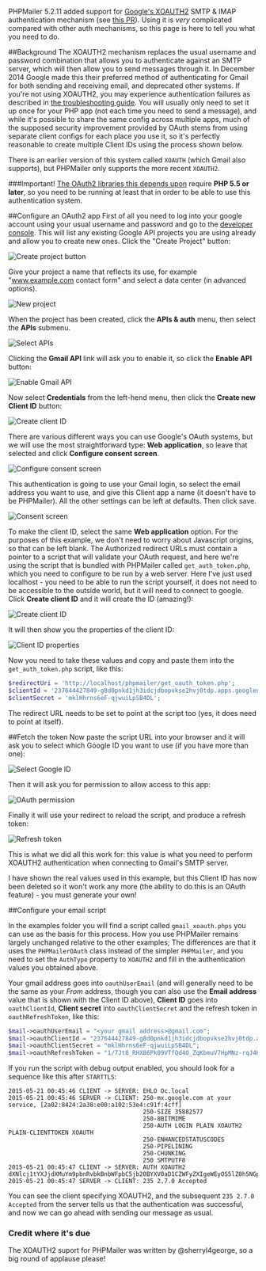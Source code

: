 PHPMailer 5.2.11 added support for [Google's XOAUTH2](https://developers.google.com/gmail/xoauth2_protocol) SMTP & IMAP authentication mechanism (see [this PR](https://github.com/PHPMailer/PHPMailer/pull/421)). Using it is *very* complicated compared with other auth mechanisms, so this page is here to tell you what you need to do.

##Background
The XOAUTH2 mechanism replaces the usual username and password combination that allows you to authenticate against an SMTP server, which will then allow you to send messages through it. In December 2014 Google made this their preferred method of authenticating for Gmail for both sending and receiving email, and deprecated other systems. If you're not using XOAUTH2, you may experience authentication failures as described in [the troubleshooting guide](https://github.com/PHPMailer/PHPMailer/wiki/Troubleshooting). You will usually only need to set it up once for your PHP app (not each time you need to send a message), and while it's possible to share the same config across multiple apps, much of the supposed security improvement provided by OAuth stems from using separate client configs for each place you use it, so it's perfectly reasonable to create multiple Client IDs using the process shown below.

There is an earlier version of this system called `XOAUTH` (which Gmail also supports), but PHPMailer only supports the more recent `XOAUTH2`.

###Important!
[The OAuth2 libraries this depends upon](https://packagist.org/packages/league/oauth2-client) require **PHP 5.5 or later**, so you need to be running at least that in order to be able to use this authentication system.

##Configure an OAuth2 app
First of all you need to log into your google account using your usual username and password and go to the [developer console](https://console.developers.google.com/project). This will list any existing Google API projects you are using already and allow you to create new ones. Click the "Create Project" button:

![Create project button](images/screen01.png)

Give your project a name that reflects its use, for example "www.example.com contact form" and select a data center (in advanced options).

![New project](images/screen02.png)

When the project has been created, click the **APIs & auth** menu, then select the **APIs** submenu.

![Select APIs](images/screen03.png)

Clicking the **Gmail API** link will ask you to enable it, so click the **Enable API** button:

![Enable Gmail API](images/screen04.png)

Now select **Credentials** from the left-hend menu, then click the **Create new Client ID** button:

![Create client ID](images/screen05.png)

There are various different ways you can use Google's OAuth systems, but we will use the most straightforward type: **Web application**, so leave that selected and click **Configure consent screen**.

![Configure consent screen](images/screen06.png)

This authentication is going to use your Gmail login, so select the email address you want to use, and give this Client app a name (it doesn't have to be PHPMailer). All the other settings can be left at defaults. Then click save.

![Consent screen](images/screen07.png)

To make the client ID, select the same **Web application** option. For the purposes of this example, we don't need to worry about Javascript origins, so that can be left blank. The Authorized redirect URLs must contain a pointer to a script that will validate your OAuth request, and here we're using the script that is bundled with PHPMailer called `get_auth_token.php`, which you need to configure to be run by a web server. Here I've just used localhost - you need to be able to run the script yourself, it does not need to be accessible to the outside world, but it will need to connect to google. Click **Create client ID** and it will create the ID (amazing!):

![Create client ID](images/screen08.png)

It will then show you the properties of the client ID:

![Client ID properties](images/screen09.png)

Now you need to take these values and copy and paste them into the `get_auth_token.php` script, like this:
```php
$redirectUri = 'http://localhost/phpmailer/get_oauth_token.php';
$clientId = '237644427849-g8d0pnkd1jh3idcjdbopvkse2hvj0tdp.apps.googleusercontent.com';
$clientSecret = 'mklHhrns6eF-qjwuiLpSB4DL';
```
The redirect URL needs to be set to point at the script too (yes, it does need to point at itself).

##Fetch the token
Now paste the script URL into your browser and it will ask you to select which Google ID you want to use (if you have more than one):

![Select Google ID](images/screen10.png)

Then it will ask you for permission to allow access to this app:

![OAuth permission](images/screen11.png)

Finally it will use your redirect to reload the script, and produce a refresh token:

![Refresh token](images/screen12.png)

This is what we did all this work for: this value is what you need to perform XOAUTH2 authentication when connecting to Gmail's SMTP server.

I have shown the real values used in this example, but this Client ID has now been deleted so it won't work any more (the ability to do this is an OAuth feature) - you must generate your own!

##Configure your email script

In the examples folder you will find a script called `gmail_xoauth.phps` you can use as the basis for this process. How you use PHPMailer remains largely unchanged relative to the other examples; The differences are that it uses the `PHPMailerOAuth` class instead of the simpler `PHPMailer`, and you need to set the `AuthType` property to `XOAUTH2` and fill in the authentication values you obtained above.

Your gmail address goes into `oauthUserEmail` (and will generally need to be the same as your *From* address, though you can also use the **Email address** value that is shown with the Client ID above), **Client ID** goes into `oauthClientId`, **Client secret** into `oauthClientSecret` and the refresh token in `oauthRefreshToken`, like this:

```php
$mail->oauthUserEmail = "<your gmail address>@gmail.com";
$mail->oauthClientId = "237644427849-g8d0pnkd1jh3idcjdbopvkse2hvj0tdp.apps.googleusercontent.com";
$mail->oauthClientSecret = "mklHhrns6eF-qjwuiLpSB4DL";
$mail->oauthRefreshToken = "1/7Jt8_RHX86Pk09VTfQd4O_ZqKbmuV7HpMNz-rqJ4KdQMEudVrK5jSpoR30zcRFq6";
```

If you run the script with debug output enabled, you should look for a sequence like this after `STARTTLS`:

```
2015-05-21 00:45:46	CLIENT -> SERVER: EHLO Oc.local
2015-05-21 00:45:46	SERVER -> CLIENT: 250-mx.google.com at your service, [2a02:8424:2a38:e00:a102:53e4:c91f:4cff]
                   	                  250-SIZE 35882577
                   	                  250-8BITMIME
                   	                  250-AUTH LOGIN PLAIN XOAUTH2 PLAIN-CLIENTTOKEN XOAUTH
                   	                  250-ENHANCEDSTATUSCODES
                   	                  250-PIPELINING
                   	                  250-CHUNKING
                   	                  250 SMTPUTF8
2015-05-21 00:45:47	CLIENT -> SERVER: AUTH XOAUTH2 dXNlcj1tYXJjdXMuYm9pbnRvbkBnbWFpbC5jb20BYXV0aD1CZWFyZXIgeWEyOS5lZ0h5NGpXbkZaZFpMaEctV3g1ZUVtbGZiTUhqaG00Yk9BVzZETVVVamVSZDN0ZG5LOTV1bzd6ekFQcHhva3VWNjdJdEhpaWxKVnBROFEBAQ==
2015-05-21 00:45:47	SERVER -> CLIENT: 235 2.7.0 Accepted
```
You can see the client specifying XOAUTH2, and the subsequent `235 2.7.0 Accepted` from the server tells us that the authentication was successful, and now we can go ahead with sending our message as usual.

### Credit where it's due
The XOAUTH2 suport for PHPMailer was written by @sherryl4george, so a big round of applause please!